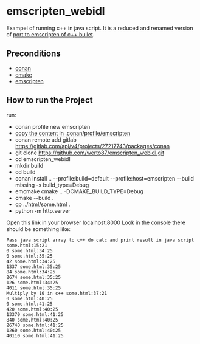 # emscripten_webidl
Exampel of running c++ in java script. It is a reduced and renamed version of [port to emscripten of c++ bullet](https://github.com/kripken/ammo.js/tree/main).
## Preconditions
- [conan](https://conan.io/)
- [cmake](https://cmake.org/)
- [emscripten](https://emscripten.org/docs/getting_started/downloads.html)
## How to run the Project

run:
- conan profile new emscripten
- [copy the content in .conan/profile/emscripten](https://gitlab.com/werto87/conan-the-example/-/blob/master/emscripten) 
- conan remote add gitlab https://gitlab.com/api/v4/projects/27217743/packages/conan
- git clone https://github.com/werto87/emscripten_webidl.git
- cd emscripten_webidl
- mkdir build
- cd build
- conan install .. --profile:build=default --profile:host=emscripten --build missing  -s build_type=Debug
- emcmake cmake .. -DCMAKE_BUILD_TYPE=Debug
- cmake --build .
- cp ../html/some.html .
- python -m http.server

Open this link in your browser localhost:8000
Look in the console there should be something like:  
 ```
Pass java script array to c++ do calc and print result in java script some.html:15:21
0 some.html:34:25
0 some.html:35:25
42 some.html:34:25
1337 some.html:35:25
84 some.html:34:25
2674 some.html:35:25
126 some.html:34:25
4011 some.html:35:25
Multiply by 10 in c++ some.html:37:21
0 some.html:40:25
0 some.html:41:25
420 some.html:40:25
13370 some.html:41:25
840 some.html:40:25
26740 some.html:41:25
1260 some.html:40:25
40110 some.html:41:25
```  
